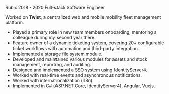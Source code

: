 Rubix
2018 - 2020
Full-stack Software Engineer

Worked on **Twist**, a centralized web and mobile mobility fleet management platform.

- Played a primary role in new team members onboarding, mentoring a colleague during my second year there.
- Feature owner of a dynamic ticketing system, covering 20+ configurable ticket workflows with automation and third-party integration.
- Implemented a storage file system module.
- Developed and maintained various modules for assets and stock management, reporting, and auditing.
- Designed and implemented a SSO system using IdentityServer4.
- Worked with real-time events and asynchronous notifications.
- Worked with internationalization (i18n)
- Implemented in C# (ASP.NET Core, IdentityServer4), Angular, Vuejs.
